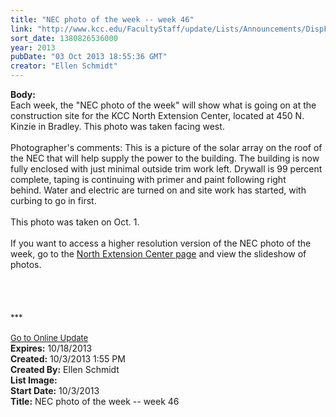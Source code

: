 ```yaml
---
title: "NEC photo of the week -- week 46"
link: "http://www.kcc.edu/FacultyStaff/update/Lists/Announcements/DispForm.aspx?ID=1269"
sort_date: 1380826536000
year: 2013
pubDate: "03 Oct 2013 18:55:36 GMT"
creator: "Ellen Schmidt"
---
```


<div><b>Body:</b> <div class="ExternalClass4DEB0714DFEA4E32970442DE3D0302CE"><div>
<div>
<div>Each week, the &quot;NEC photo of the week&quot; will show what is going on at the construction site for the KCC North Extension Center, located at 450 N. Kinzie in Bradley. This photo was taken facing west.<br /><br />Photographer's comments: This is a picture of the solar array on the roof of the NEC that will help supply the power to the building. The building is now fully enclosed with just minimal outside trim work left. Drywall is 99 percent complete, taping is continuing with primer and paint following right behind. Water and electric are turned on and site work has started, with curbing to go in first.<br /><br />This photo was taken on Oct. 1.<br /><br />If you want to access a higher resolution version of the NEC photo of the week, go to the <a href="/Community/Collegeinfo/collegelocations/Pages/nec.aspx">North Extension Center page</a> and view the slideshow of photos. </div>
<div> </div>
<div> </div>
<div> </div>
<div></div>
<div></div>
<div>
<div></div>
<div></div>
<div></div>
<div></div>
<div></div>
<div></div>
<div></div>
<div><br />
<div></div>
<div>
<div>
<div></div>
<div><font size="2">***</font></div>
<div><font size="2"></font></div>
<div><font size="2"></font></div>
<div><font size="2"></font></div>
<div><font size="2"></font></div>
<div><font size="2"></font></div>
<div><font size="2"></font></div>
<div><font size="2"></font></div>
<div><font size="2"></font></div>
<div><font size="2"></font></div>
<div><font size="2"></font> </div>
<div><font size="2"><a href="/FacultyStaff/update/Pages/dailyupdate.aspx">Go to Online Update</a></font></div>
<div><font size="2"></font></div></div></div></div></div></div></div></div></div>
<div><b>Expires:</b> 10/18/2013</div>
<div><b>Created:</b> 10/3/2013 1:55 PM</div>
<div><b>Created By:</b> Ellen Schmidt</div>
<div><b>List Image:</b> <a href="http://www.kcc.edu/SiteCollectionImages/NEC-2013-10-01.jpg"></a></div>
<div><b>Start Date:</b> 10/3/2013</div>
<div><b>Title:</b> NEC photo of the week -- week 46</div>
